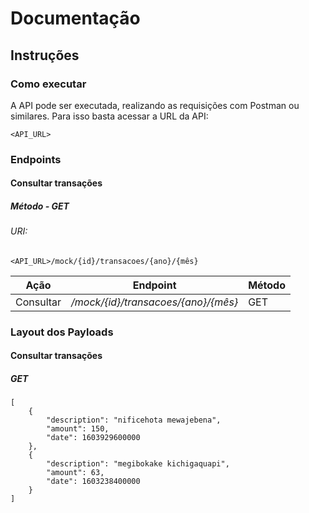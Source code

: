 # Documentação
## Instruções

### Como executar
A API pode ser executada, realizando as requisições com Postman ou similares.
Para isso basta acessar a URL da API:

`<API_URL>`

### Endpoints 

#### Consultar transações

##### Método - GET

###### URI:

`<API_URL>/mock/{id}/transacoes/{ano}/{mês}`

**Ação** | **Endpoint** | **Método**
------ | ----- | -----
Consultar | _/mock/{id}/transacoes/{ano}/{mês}_ | GET

### Layout dos Payloads

#### Consultar transações
##### GET
    [
        {
            "description": "nificehota mewajebena",
            "amount": 150,
            "date": 1603929600000
        },
        {
            "description": "megibokake kichigaquapi",
            "amount": 63,
            "date": 1603238400000
        }
    ]
